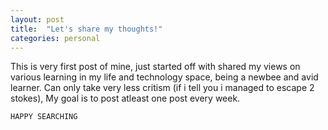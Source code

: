 ```yaml
---
layout: post
title:  "Let's share my thoughts!"
categories: personal
---
```

This is very first post of mine, just started off with shared my views on various learning in my life and technology space, being a newbee and avid learner. Can only take very less critism (if i tell you i managed to escape 2 stokes), My goal is to post atleast one post every week.

`HAPPY SEARCHING`